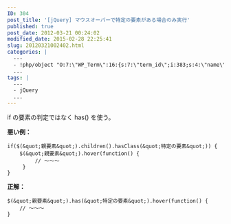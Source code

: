 ```yaml
---
ID: 304
post_title: '[jQuery] マウスオーバーで特定の要素がある場合のみ実行'
published: true
post_date: 2012-03-21 00:24:02
modified_date: 2015-02-28 22:25:41
slug: 20120321002402.html
categories: |
  ---
  - !php/object "O:7:\"WP_Term\":16:{s:7:\"term_id\";i:383;s:4:\"name\";s:6:\"jQuery\";s:4:\"slug\";s:6:\"jquery\";s:10:\"term_group\";i:0;s:16:\"term_taxonomy_id\";i:401;s:8:\"taxonomy\";s:8:\"category\";s:11:\"description\";s:0:\"\";s:6:\"parent\";i:0;s:5:\"count\";i:16;s:6:\"filter\";s:3:\"raw\";s:6:\"cat_ID\";i:383;s:14:\"category_count\";i:16;s:20:\"category_description\";s:0:\"\";s:8:\"cat_name\";s:6:\"jQuery\";s:17:\"category_nicename\";s:6:\"jquery\";s:15:\"category_parent\";i:0;}"
  ...
tags: |
  ---
  - jQuery
  ...
---
```

if の要素の判定ではなく has() を使う。

<b>悪い例：</b>
```
if($(&quot;親要素&quot;).children().hasClass(&quot;特定の要素&quot;)) {
    $(&quot;親要素&quot;).hover(function() {
         // ～～～
     }
}
```

<b>正解：</b>
```
$(&quot;親要素&quot;).has(&quot;特定の要素&quot;).hover(function() {
    // ～～～
}
```